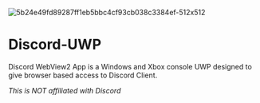 ![5b24e49fd89287ff1eb5bbc4cf93cb038c3384ef-512x512](https://github.com/Misunderstood-Wookiee/Discord-UWP/assets/22002023/cedda54b-5712-4038-9d00-cafd48ab08fd)
# Discord-UWP
Discord WebView2 App is a Windows and Xbox console UWP designed to give browser based access to Discord Client.

_This is NOT affiliated with Discord_
